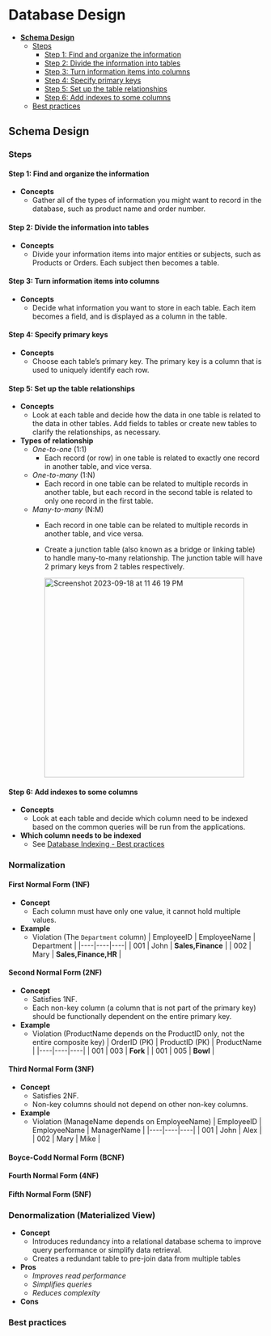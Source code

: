 # Database Design

- [**Schema Design**](#schema-design)
   - [Steps](#steps)
      - [Step 1: Find and organize the information](#step-1-find-and-organize-the-information)
      - [Step 2: Divide the information into tables](#step-2-divide-the-information-into-tables)
      - [Step 3: Turn information items into columns](#step-3-turn-information-items-into-columns)
      - [Step 4: Specify primary keys](#step-4-specify-primary-keys)
      - [Step 5: Set up the table relationships](#step-5-set-up-the-table-relationships)
      - [Step 6: Add indexes to some columns](#step-6-add-indexes-to-some-columns)
   - [Best practices](#best-practices)

## Schema Design
### Steps
#### Step 1: Find and organize the information
- **Concepts**
   - Gather all of the types of information you might want to record in the database, such as product name and order number.
 
#### Step 2: Divide the information into tables
- **Concepts**
   - Divide your information items into major entities or subjects, such as Products or Orders. Each subject then becomes a table.

#### Step 3: Turn information items into columns 
- **Concepts**
   - Decide what information you want to store in each table. Each item becomes a field, and is displayed as a column in the table. 

#### Step 4: Specify primary keys   
- **Concepts**
   - Choose each table’s primary key. The primary key is a column that is used to uniquely identify each row.

#### Step 5: Set up the table relationships 
- **Concepts**
   - Look at each table and decide how the data in one table is related to the data in other tables. Add fields to tables or create new tables to clarify the relationships, as necessary.
- **Types of relationship**
   - *One-to-one* (1:1)
      - Each record (or row) in one table is related to exactly one record in another table, and vice versa.
   - *One-to-many* (1:N)
      - Each record in one table can be related to multiple records in another table, but each record in the second table is related to only one record in the first table.
   - *Many-to-many* (N:M)
      - Each record in one table can be related to multiple records in another table, and vice versa.
      - Create a junction table (also known as a bridge or linking table) to handle many-to-many relationship. The junction table will have 2 primary keys from 2 tables respectively.

        <img width="395" alt="Screenshot 2023-09-18 at 11 46 19 PM" src="https://github.com/wuyichen24/system-design-knowledge/assets/8989447/a1e90152-54b4-487f-b03d-d852546d7087">

#### Step 6: Add indexes to some columns
- **Concepts**
   - Look at each table and decide which column need to be indexed based on the common queries will be run from the applications.
- **Which column needs to be indexed**
   - See [Database Indexing - Best practices](Database_Indexing.md#best-practices)

### Normalization
#### First Normal Form (1NF)
- **Concept**
   - Each column must have only one value, it cannot hold multiple values.
- **Example**
   - Violation (The `Department` column)
     | EmployeeID | EmployeeName | Department |
     |----|----|----|
     | 001 | John | **Sales,Finance** |
     | 002 | Mary | **Sales,Finance,HR** |

#### Second Normal Form (2NF)
- **Concept**
   - Satisfies 1NF.
   - Each non-key column (a column that is not part of the primary key) should be functionally dependent on the entire primary key.
- **Example**
   - Violation (ProductName depends on the ProductID only, not the entire composite key)
     | OrderID (PK) | ProductID (PK) | ProductName |
     |----|----|----|
     | 001 | 003 | **Fork** |
     | 001 | 005 | **Bowl** |

#### Third Normal Form (3NF)
- **Concept**
   - Satisfies 2NF.
   - Non-key columns should not depend on other non-key columns.
- **Example**
   - Violation (ManageName depends on EmployeeName)
     | EmployeeID | EmployeeName | ManagerName |
     |----|----|----|
     | 001 | John | Alex |
     | 002 | Mary | Mike |

#### Boyce-Codd Normal Form (BCNF)
#### Fourth Normal Form (4NF)
#### Fifth Normal Form (5NF) 
### Denormalization (Materialized View)
- **Concept**
   - Introduces redundancy into a relational database schema to improve query performance or simplify data retrieval.
   - Creates a redundant table to pre-join data from multiple tables
- **Pros**
   - *Improves read performance*
   - *Simplifies queries*
   - *Reduces complexity*
- **Cons**

### Best practices
